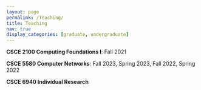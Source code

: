 ```yaml
---
layout: page
permalink: /Teaching/
title: Teaching
nav: true
display_categories: [graduate, undergraduate]
---
```


**CSCE 2100 Computing Foundations I**: Fall 2021 

**CSCE 5580 Computer Networks**: Fall 2023, Spring 2023, Fall 2022, Spring 2022

**CSCE 6940 Individual Research**
